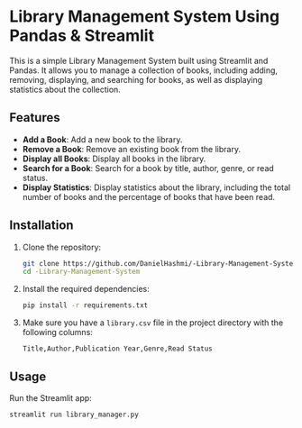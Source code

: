 # Library Management System Using Pandas & Streamlit

This is a simple Library Management System built using Streamlit and Pandas. It allows you to manage a collection of books, including adding, removing, displaying, and searching for books, as well as displaying statistics about the collection.

## Features

- **Add a Book**: Add a new book to the library.
- **Remove a Book**: Remove an existing book from the library.
- **Display all Books**: Display all books in the library.
- **Search for a Book**: Search for a book by title, author, genre, or read status.
- **Display Statistics**: Display statistics about the library, including the total number of books and the percentage of books that have been read.

## Installation

1. Clone the repository:

    ```sh
    git clone https://github.com/DanielHashmi/-Library-Management-System.git
    cd -Library-Management-System
    ```

2. Install the required dependencies:

    ```sh
    pip install -r requirements.txt
    ```

3. Make sure you have a `library.csv` file in the project directory with the following columns:

    ```csv
    Title,Author,Publication Year,Genre,Read Status
    ```

## Usage

Run the Streamlit app:

```sh
streamlit run library_manager.py
```